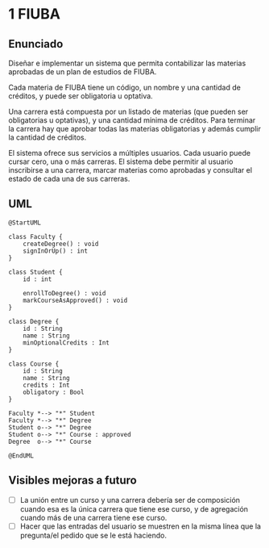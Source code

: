# 1 FIUBA

## Enunciado

Diseñar e implementar un sistema que permita contabilizar las materias aprobadas de un plan de estudios de FIUBA.

Cada materia de FIUBA tiene un código, un nombre y una cantidad de créditos, y puede ser obligatoria u optativa.

Una carrera está compuesta por un listado de materias (que pueden ser obligatorias u optativas), y una cantidad mínima de créditos. Para terminar la carrera hay que aprobar todas las materias obligatorias y además cumplir la cantidad de créditos.

El sistema ofrece sus servicios a múltiples usuarios. Cada usuario puede cursar cero, una o más carreras. El sistema debe permitir al usuario inscribirse a una carrera, marcar materias como aprobadas y consultar el estado de cada una de sus carreras.

## UML

```plantuml
@StartUML

class Faculty {
    createDegree() : void
    signInOrUp() : int
}

class Student {
    id : int

    enrollToDegree() : void
    markCourseAsApproved() : void
}

class Degree {
    id : String
    name : String
    minOptionalCredits : Int
}

class Course {
    id : String
    name : String
    credits : Int
    obligatory : Bool
}

Faculty *--> "*" Student
Faculty *--> "*" Degree
Student o--> "*" Degree
Student o--> "*" Course : approved
Degree  o--> "*" Course

@EndUML
```

## Visibles mejoras a futuro

- [ ] La unión entre un curso y una carrera debería ser de composición cuando esa es la única carrera que tiene ese curso, y de agregación cuando más de una carrera tiene ese curso.
- [ ] Hacer que las entradas del usuario se muestren en la misma línea que la pregunta/el pedido que se le está haciendo.